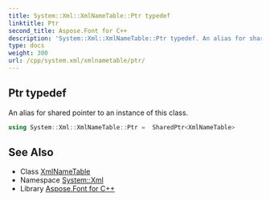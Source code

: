 ```yaml
---
title: System::Xml::XmlNameTable::Ptr typedef
linktitle: Ptr
second_title: Aspose.Font for C++
description: 'System::Xml::XmlNameTable::Ptr typedef. An alias for shared pointer to an instance of this class in C++.'
type: docs
weight: 300
url: /cpp/system.xml/xmlnametable/ptr/
---
```

## Ptr typedef


An alias for shared pointer to an instance of this class.

```cpp
using System::Xml::XmlNameTable::Ptr =  SharedPtr<XmlNameTable>
```

## See Also

* Class [XmlNameTable](../)
* Namespace [System::Xml](../../)
* Library [Aspose.Font for C++](../../../)
